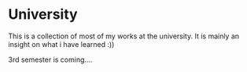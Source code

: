 # University
This is a collection of most of my works at the university. It is mainly an insight on what i have learned :))

3rd semester is coming....
